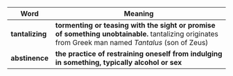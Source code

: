 

| Word | Meaning |
|------|---------|
| **tantalizing** |**tormenting or teasing with the sight or promise of something unobtainable.**  tantalizing originates from Greek man named *Tantalus* (son of Zeus)|
| **abstinence** | **the practice of restraining oneself from indulging in something, typically alcohol or sex** |
